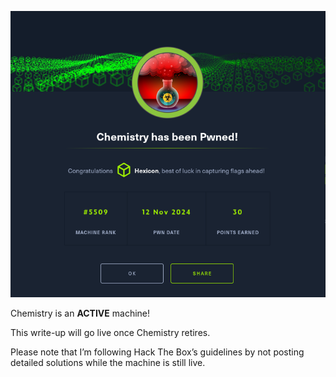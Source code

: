 ![Chemistry](Chemistry_images/pwned.png)

Chemistry is an **ACTIVE** machine!

This write-up will go live once Chemistry retires.

Please note that I’m following Hack The Box’s guidelines by not posting detailed solutions while the machine is still live.
